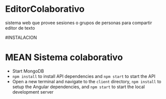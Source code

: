 # EditorColaborativo
sistema web que provee sesiones o grupos de personas para compartir editor de texto

#INSTALACION

# MEAN Sistema colaborativo

* Start MongoDB
* `npm install` to install API dependencies and `npm start` to start the API
* Open a new terminal and navigate to the `client` directory, `npm install` to setup the Angular dependencies, and `npm start` to start the local development server
